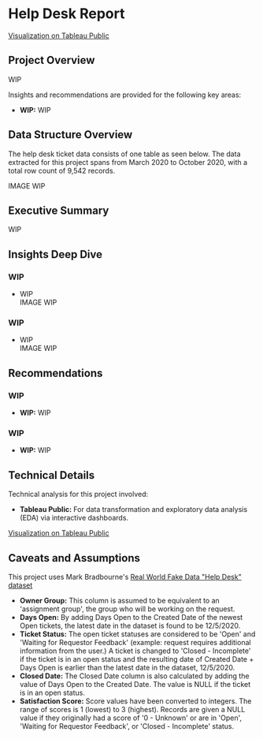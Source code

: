 # Help Desk Report
[Visualization on Tableau Public](https://public.tableau.com/app/profile/justinluzong/viz/HelpDeskReport_17477109774400/HelpDeskReport)

## Project Overview
WIP

Insights and recommendations are provided for the following key areas:
- **WIP:** WIP


## Data Structure Overview
The help desk ticket data consists of one table as seen below. The data extracted for this project spans from March 2020 to October 2020, with a total row count of 9,542 records.  

IMAGE WIP


## Executive Summary
WIP


## Insights Deep Dive
### WIP
- WIP  
IMAGE WIP

### WIP
- WIP  
IMAGE WIP


## Recommendations
### WIP
- **WIP:** WIP

### WIP
- **WIP:** WIP


## Technical Details
Technical analysis for this project involved:
- **Tableau Public:** For data transformation and exploratory data analysis (EDA) via interactive dashboards.

[Visualization on Tableau Public](https://public.tableau.com/app/profile/justinluzong/viz/HelpDeskReport_17477109774400/HelpDeskReport)


## Caveats and Assumptions
This project uses Mark Bradbourne's [Real World Fake Data "Help Desk" dataset](https://data.world/markbradbourne/rwfd-real-world-fake-data/workspace/file?filename=Help+Desk.csv)
- **Owner Group:** This column is assumed to be equivalent to an 'assignment group', the group who will be working on the request.
- **Days Open:** By adding Days Open to the Created Date of the newest Open tickets, the latest date in the dataset is found to be 12/5/2020.
- **Ticket Status:** The open ticket statuses are considered to be 'Open' and 'Waiting for Requestor Feedback' (example: request requires additional information from the user.) A ticket is changed to 'Closed - Incomplete' if the ticket is in an open status and the resulting date of Created Date + Days Open is earlier than the latest date in the dataset, 12/5/2020.
- **Closed Date:** The Closed Date column is also calculated by adding the value of Days Open to the Created Date. The value is NULL if the ticket is in an open status.
- **Satisfaction Score:** Score values have been converted to integers. The range of scores is 1 (lowest) to 3 (highest). Records are given a NULL value if they originally had a score of '0 - Unknown' or are in 'Open', 'Waiting for Requestor Feedback', or 'Closed - Incomplete' status.
